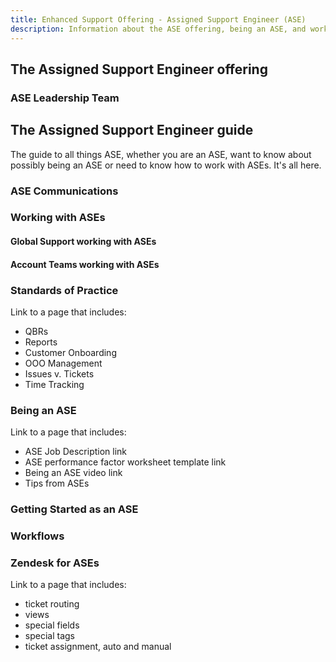 ```yaml
---
title: Enhanced Support Offering - Assigned Support Engineer (ASE)
description: Information about the ASE offering, being an ASE, and working with ASEs
---
```


## The Assigned Support Engineer offering

<!-- Description with link to the offering PDF and maybe a link to https://about.gitlab.com/support/enhanced-support-offerings/ -->

### ASE Leadership Team

<!-- Val's role -->
<!-- Lee's role -->
<!-- My role -->

## The Assigned Support Engineer guide
The guide to all things ASE, whether you are an ASE, want to know about possibly being an ASE or need to know how to work with ASEs. It's all here.

### ASE Communications

<!-- Slack channels - name only the general channels, and describe but DON'T name the account channels -->
<!-- Meeting schedules -->

### Working with ASEs

#### Global Support working with ASEs

#### Account Teams working with ASEs

### Standards of Practice
Link to a page that includes:
- QBRs
- Reports
- Customer Onboarding
- OOO Management
- Issues v. Tickets
- Time Tracking

### Being an ASE
Link to a page that includes:
- ASE Job Description link
- ASE performance factor worksheet template link
- Being an ASE video link
- Tips from ASEs

### Getting Started as an ASE

### Workflows

### Zendesk for ASEs
Link to a page that includes:
- ticket routing
- views
- special fields
- special tags
- ticket assignment, auto and manual